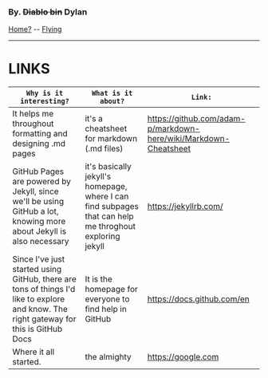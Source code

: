### By. ~~Diablo bin~~ Dylan

[Home?](https://www.instagram.com/dylan.pribadi) -- [Flying](https://m.metaco.gg/pokemon-unite/panduan-pokemon-unite-build-ability-item-dragonite)

---
# LINKS

`Why is it interesting?`| `What is it about?` | `Link:`  
--- | --- | ---
It helps me throughout formatting and designing .md pages | it's a cheatsheet for markdown (.md files) | https://github.com/adam-p/markdown-here/wiki/Markdown-Cheatsheet
GitHub Pages are powered by Jekyll, since we'll be using GitHub a lot, knowing more about Jekyll is also necessary | it's basically jekyll's homepage, where I can find subpages that can help me throghout exploring jekyll | https://jekyllrb.com/ 
Since I've just started using GitHub, there are tons of things I'd like to explore and know. The right gateway for this is GitHub Docs | It is the homepage for everyone to find help in GitHub | https://docs.github.com/en
Where it all started. | the almighty | https://google.com
